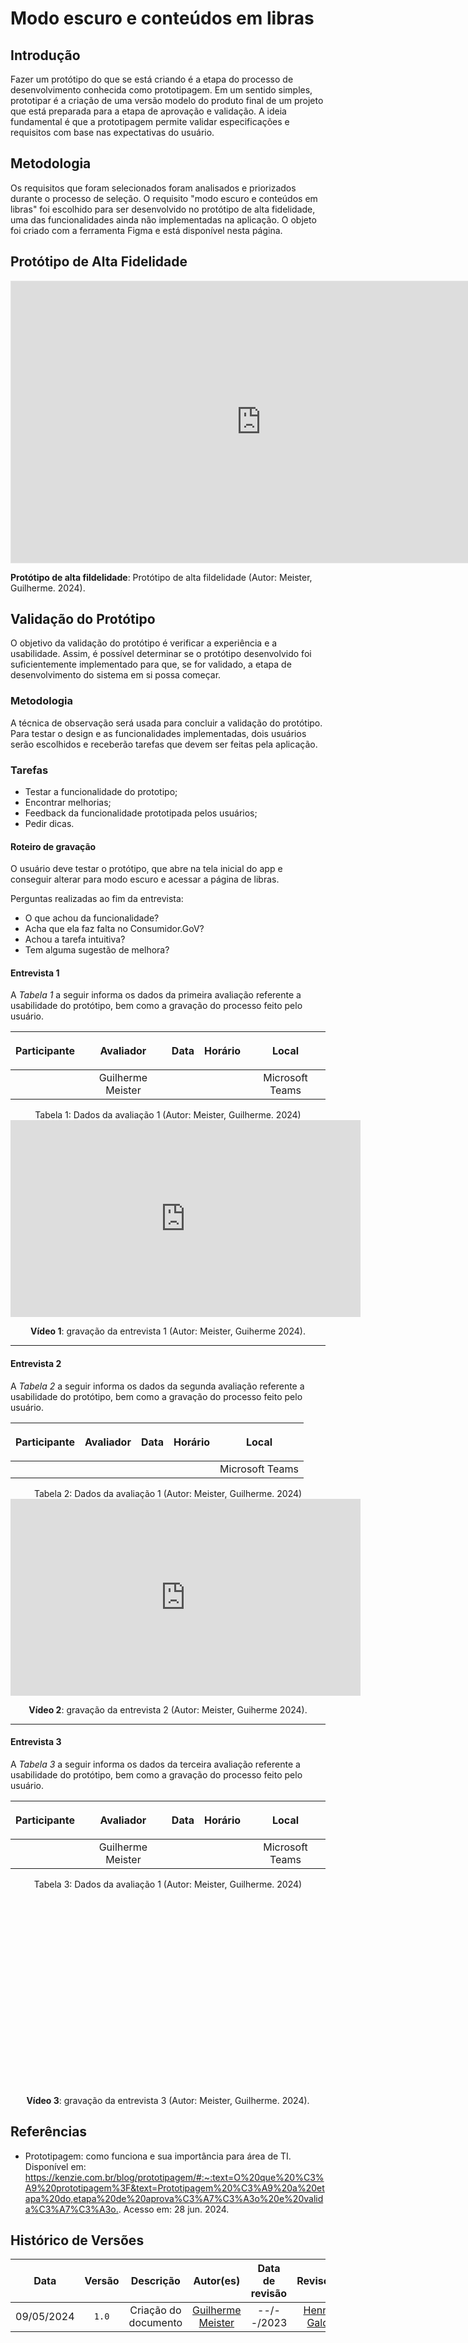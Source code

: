# Modo escuro e conteúdos em libras

## Introdução

Fazer um protótipo do que se está criando é a etapa do processo de desenvolvimento conhecida como prototipagem. Em um sentido simples, prototipar é a criação de uma versão modelo do produto final de um projeto que está preparada para a etapa de aprovação e validação. A ideia fundamental é que a prototipagem permite validar especificações e requisitos com base nas expectativas do usuário.

## Metodologia

Os requisitos que foram selecionados foram analisados e priorizados durante o processo de seleção. O requisito "modo escuro e conteúdos em libras" foi escolhido para ser desenvolvido no protótipo de alta fidelidade, uma das funcionalidades ainda não implementadas na aplicação. O objeto foi criado com a ferramenta Figma e está disponível nesta página.

## Protótipo de Alta Fidelidade
  
<iframe style="border: 1px solid rgba(0, 0, 0, 0.1);" width="800" height="450" src="https://www.figma.com/embed?embed_host=share&url=https%3A%2F%2Fwww.figma.com%2Fproto%2FfrTmoL8pdbdlnYA3TeANYb%2FAcessibilidade%3Fnode-id%3D1-949%26t%3DdDsHDnCmbjTgfcLF-1%26scaling%3Dmin-zoom%26content-scaling%3Dfixed%26page-id%3D0%253A1%26starting-point-node-id%3D1%253A949" allowfullscreen></iframe>

<p> <b>Protótipo de alta fildelidade</b>: Protótipo de alta fildelidade (Autor: Meister, Guilherme. 2024).</p>

## Validação do Protótipo

O objetivo da validação do protótipo é verificar a experiência e a usabilidade. Assim, é possível determinar se o protótipo desenvolvido foi suficientemente implementado para que, se for validado, a etapa de desenvolvimento do sistema em si possa começar.

### Metodologia
A técnica de observação será usada para concluir a validação do protótipo. Para testar o design e as funcionalidades implementadas, dois usuários serão escolhidos e receberão tarefas que devem ser feitas pela aplicação.

### Tarefas

  - Testar a funcionalidade do prototipo;
  - Encontrar melhorias;
  - Feedback da funcionalidade prototipada pelos usuários;
  - Pedir dicas.

#### Roteiro de gravação
O usuário deve testar o protótipo, que abre na tela inicial do app e conseguir alterar para modo escuro e acessar a página de libras.

Perguntas realizadas ao fim da entrevista:
- O que achou da funcionalidade?
- Acha que ela faz falta no Consumidor.GoV?
- Achou a tarefa intuitiva?
- Tem alguma sugestão de melhora?

#### Entrevista 1
A <i>Tabela 1</i> a seguir informa os dados da primeira avaliação referente a usabilidade do protótipo, bem como a gravação do processo feito pelo usuário.

| <p align="center">Participante</p> | <p align="center">Avaliador</p> | <p align="center">Data</p> | <p align="center">Horário</p> | <p align="center">Local</p> |
| :----------: | :-------: | :--: | :-----: | :---: |
|  | Guilherme Meister  |  |  | Microsoft Teams |
<figcaption align='center'> Tabela 1: Dados da avaliação 1 (Autor: Meister, Guilherme. 2024)</figcaption>

<iframe width="560" height="315" src="https://www.youtube.com/embed/nBKPEJUCblo" title="Entrevista 1" frameborder="0" allow="accelerometer; autoplay; clipboard-write; encrypted-media; gyroscope; picture-in-picture; web-share" allowfullscreen></iframe>
<div align="center">
<p> <b>Vídeo 1</b>: gravação da entrevista 1 (Autor: Meister, Guiherme 2024).</p>
</div>

---

#### Entrevista 2
A <i>Tabela 2</i> a seguir informa os dados da segunda avaliação referente a usabilidade do protótipo, bem como a gravação do processo feito pelo usuário.

| <p align="center">Participante</p> | <p align="center">Avaliador</p> | <p align="center">Data</p> | <p align="center">Horário</p> | <p align="center">Local</p> |
| :----------: | :-------: | :--: | :-----: | :---: |
|  |   |  |  | Microsoft Teams |
<figcaption align='center'> Tabela 2: Dados da avaliação 1 (Autor: Meister, Guilherme. 2024)</figcaption>

<iframe width="560" height="315" src="https://www.youtube.com/embed/x0TsK74xoVA" title="Entrevista 2" frameborder="0" allow="accelerometer; autoplay; clipboard-write; encrypted-media; gyroscope; picture-in-picture; web-share" allowfullscreen></iframe>
<div align="center">
<p> <b>Vídeo 2</b>: gravação da entrevista 2 (Autor: Meister, Guiherme 2024).</p>
</div>

---

#### Entrevista 3
A <i>Tabela 3</i> a seguir informa os dados da terceira avaliação referente a usabilidade do protótipo, bem como a gravação do processo feito pelo usuário.

| <p align="center">Participante</p> | <p align="center">Avaliador</p> | <p align="center">Data</p> | <p align="center">Horário</p> | <p align="center">Local</p> |
| :----------: | :-------: | :--: | :-----: | :---: |
|  | Guilherme Meister  |  |  | Microsoft Teams |
<figcaption align='center'> Tabela 3: Dados da avaliação 1 (Autor: Meister, Guilherme. 2024)</figcaption>

<iframe width="560" height="315" src="" title="Entrevista 3" frameborder="0" allow="accelerometer; autoplay; clipboard-write; encrypted-media; gyroscope; picture-in-picture; web-share" allowfullscreen></iframe>
<div align="center">
<p> <b>Vídeo 3</b>: gravação da entrevista 3 (Autor: Meister, Guilherme. 2024).</p>
</div>

## Referências
- Prototipagem: como funciona e sua importância para área de TI.  Disponível em: <https://kenzie.com.br/blog/prototipagem/#:~:text=O%20que%20%C3%A9%20prototipagem%3F&text=Prototipagem%20%C3%A9%20a%20etapa%20do,etapa%20de%20aprova%C3%A7%C3%A3o%20e%20valida%C3%A7%C3%A3o.>. Acesso em: 28 jun. 2024.

## Histórico de Versões
| Data | Versão | Descrição | Autor(es) | Data de revisão | Revisor(es) |
| :-: | :-: | :-: | :-: | :-: | :-: |
| 09/05/2024 | `1.0` | Criação do documento | [Guilherme Meister](https://github.com/gmeister18) | --/--/2023 | [Henrique Galdino](https://github.com/hgaldino05) |